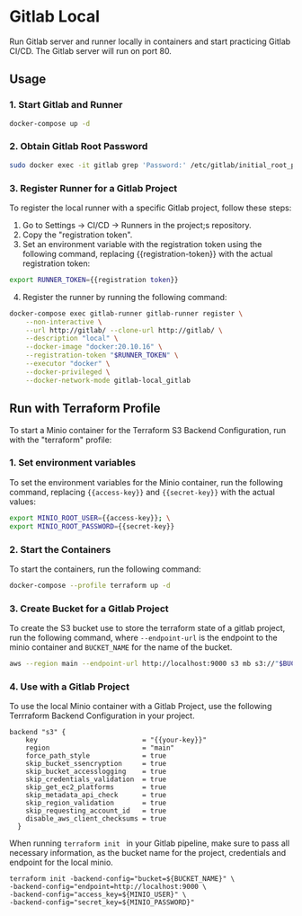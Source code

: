 # Gitlab Local

Run Gitlab server and runner locally in containers and start practicing Gitlab CI/CD. The Gitlab server will run on port 80.


## Usage

### 1. Start Gitlab and Runner
```bash
docker-compose up -d
```

### 2. Obtain Gitlab Root Password
```bash
sudo docker exec -it gitlab grep 'Password:' /etc/gitlab/initial_root_password
```

### 3. Register Runner for a Gitlab Project
To register the local runner with a specific Gitlab project, follow these steps:

1. Go to Settings -> CI/CD -> Runners in the project;s repository.
2. Copy the "registration token".
3. Set an environment variable with the registration token using the following command, replacing {{registration-token}} with the actual registration token: 

```bash
export RUNNER_TOKEN={{registration token}}
```
4. Register the runner by running the following command:

```bash
docker-compose exec gitlab-runner gitlab-runner register \
    --non-interactive \
    --url http://gitlab/ --clone-url http://gitlab/ \
    --description "local" \
    --docker-image "docker:20.10.16" \
    --registration-token "$RUNNER_TOKEN" \
    --executor "docker" \
    --docker-privileged \
    --docker-network-mode gitlab-local_gitlab
```

## Run with Terraform Profile

To start a Minio container for the Terraform S3 Backend Configuration, run with the "terraform" profile:

### 1. Set environment variables
To set the environment variables for the Minio container, run the following command, replacing `{{access-key}}` and `{{secret-key}}` with the actual values:

```bash
export MINIO_ROOT_USER={{access-key}}; \
export MINIO_ROOT_PASSWORD={{secret-key}}
```

### 2. Start the Containers
To start the containers, run the following command:
```bash
docker-compose --profile terraform up -d
```

### 3. Create Bucket for a Gitlab Project
To create the S3 bucket use to store the terraform state of a gitlab project, run the following command, where `--endpoint-url` is the endpoint to the minio container and `BUCKET_NAME` for the name of the bucket.

```bash
aws --region main --endpoint-url http://localhost:9000 s3 mb s3://"$BUCKET_NAME"
```

### 4. Use with a Gitlab Project

To use the local Minio container with a Gitlab Project, use the following Terrraform Backend Configuration in your project.

```
backend "s3" {
    key                          = "{{your-key}}"
    region                       = "main"
    force_path_style             = true
    skip_bucket_ssencryption     = true
    skip_bucket_accesslogging    = true
    skip_credentials_validation  = true
    skip_get_ec2_platforms       = true
    skip_metadata_api_check      = true
    skip_region_validation       = true
    skip_requesting_account_id   = true
    disable_aws_client_checksums = true
  }
```

When running `terraform init ` in your Gitlab pipeline, make sure to pass all necessary information, as the bucket name for the project, credentials and endpoint for the local minio.
```
terraform init -backend-config="bucket=${BUCKET_NAME}" \
-backend-config="endpoint=http://localhost:9000 \
-backend-config="access_key=${MINIO_USER}" \
-backend-config="secret_key=${MINIO_PASSWORD}"
```

